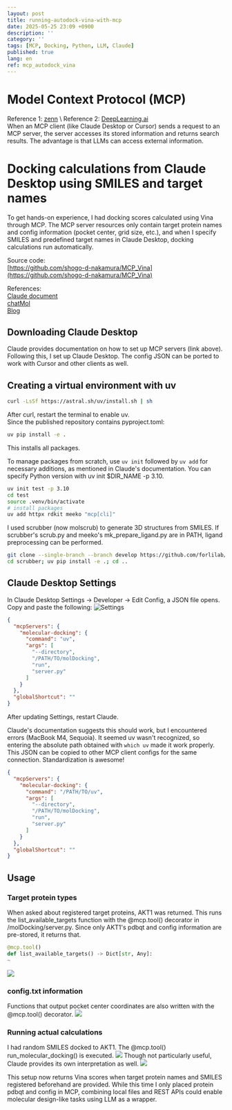 ```yaml
---
layout: post
title: running-autodock-vina-with-mcp
date: 2025-05-25 23:09 +0900
description: ''
category: ''
tags: [MCP, Docking, Python, LLM, Claude]
published: true
lang: en
ref: mcp_autodock_vina
---
```


# Model Context Protocol (MCP)
Reference 1: [zenn](https://zenn.dev/cloud_ace/articles/model-context-protocol) \\
Reference 2: [DeepLearning.ai](https://www.deeplearning.ai/short-courses/mcp-build-rich-context-ai-apps-with-anthropic/) \
When an MCP client (like Claude Desktop or Cursor) sends a request to an MCP server, the server accesses its stored information and returns search results. The advantage is that LLMs can access external information.

# Docking calculations from Claude Desktop using SMILES and target names
To get hands-on experience, I had docking scores calculated using Vina through MCP. The MCP server resources only contain target protein names and config information (pocket center, grid size, etc.), and when I specify SMILES and predefined target names in Claude Desktop, docking calculations run automatically.

Source code:\
[https://github.com/shogo-d-nakamura/MCP_Vina](https://github.com/shogo-d-nakamura/MCP_Vina)

References: \
[Claude document](https://modelcontextprotocol.io/quickstart/server) \
[chatMol](https://github.com/ytworks/chatMol) \
[Blog](https://iwatobipen.wordpress.com/2025/05/04/integration-chembl-rest-api-and-claude-with-mcp-cheminformatics-mcp-ai/)

## Downloading Claude Desktop
Claude provides documentation on how to set up MCP servers (link above). Following this, I set up Claude Desktop. The config JSON can be ported to work with Cursor and other clients as well.

## Creating a virtual environment with uv

```zsh
curl -LsSf https://astral.sh/uv/install.sh | sh
```

After curl, restart the terminal to enable uv. \
Since the published repository contains pyproject.toml:
```zsh
uv pip install -e .
```
This installs all packages.

To manage packages from scratch, use `uv init` followed by `uv add` for necessary additions, as mentioned in Claude's documentation.
You can specify Python version with uv init $DIR_NAME -p 3.10.

```zsh
uv init test -p 3.10
cd test
source .venv/bin/activate
# install packages
uv add httpx rdkit meeko "mcp[cli]"
```

I used scrubber (now molscrub) to generate 3D structures from SMILES. If scrubber's scrub.py and meeko's mk_prepare_ligand.py are in PATH, ligand preprocessing can be performed.
```bash
git clone --single-branch --branch develop https://github.com/forlilab/scrubber.git
cd scrubber; uv pip install -e .; cd .. 
```

## Claude Desktop Settings
In Claude Desktop Settings -> Developer -> Edit Config, a JSON file opens. Copy and paste the following:
![Settings](/assets/img/2025_images/claude_settings.png)

```json
{
  "mcpServers": {
    "molecular-docking": {
      "command": "uv",
      "args": [
        "--directory",
        "/PATH/TO/molDocking",
        "run",
        "server.py"
      ]
    }
  },
  "globalShortcut": ""
}
```
After updating Settings, restart Claude.

Claude's documentation suggests this should work, but I encountered errors (MacBook M4, Sequoia). It seemed uv wasn't recognized, so entering the absolute path obtained with `which uv` made it work properly. This JSON can be copied to other MCP client configs for the same connection. Standardization is awesome!

```json
{
  "mcpServers": {
    "molecular-docking": {
      "command": "/PATH/TO/uv",
      "args": [
        "--directory",
        "/PATH/TO/molDocking",
        "run",
        "server.py"
      ]
    }
  },
  "globalShortcut": ""
}
```

## Usage

### Target protein types

When asked about registered target proteins, AKT1 was returned. This runs the list_available_targets function with the @mcp.tool() decorator in /molDocking/server.py. Since only AKT1's pdbqt and config information are pre-stored, it returns that.

```python
@mcp.tool()
def list_available_targets() -> Dict[str, Any]:
~
```
![](/assets/img/2025_images/dock1.png)

### config.txt information
Functions that output pocket center coordinates are also written with the @mcp.tool() decorator.
![](/assets/img/2025_images/dock2.png)

### Running actual calculations
I had random SMILES docked to AKT1. The @mcp.tool() run_molecular_docking() is executed.
![](/assets/img/2025_images/dock3.png)
Though not particularly useful, Claude provides its own interpretation as well.
![](/assets/img/2025_images/dock4.png)

This setup now returns Vina scores when target protein names and SMILES registered beforehand are provided. While this time I only placed protein pdbqt and config in MCP, combining local files and REST APIs could enable molecular design-like tasks using LLM as a wrapper.